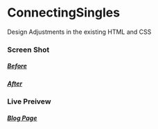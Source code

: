 # ConnectingSingles
Design Adjustments in the existing HTML and CSS

### Screen Shot
##### [Before](https://tecgent.github.io/ConnectingSingles/screenshot_before.png)
##### [After](https://tecgent.github.io/ConnectingSingles/screenshot.png)

### Live Preivew
##### [Blog Page](https://tecgent.github.io/ConnectingSingles/blog)
